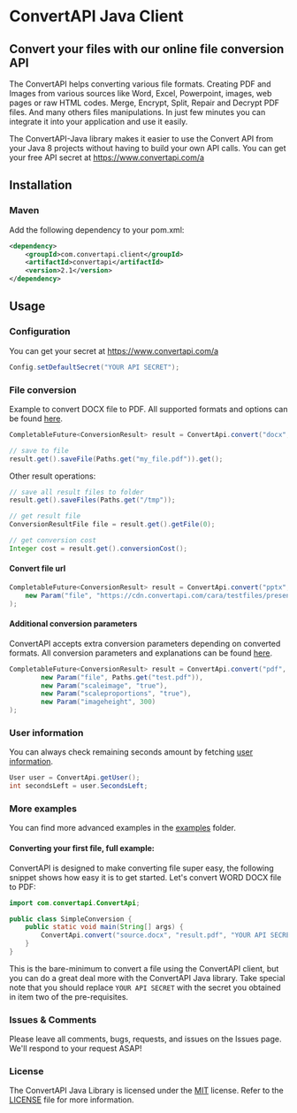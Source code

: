 # ConvertAPI Java Client
## Convert your files with our online file conversion API

The ConvertAPI helps converting various file formats.
Creating PDF and Images from various sources like Word, Excel, Powerpoint, images, web pages or raw HTML codes.
Merge, Encrypt, Split, Repair and Decrypt PDF files.
And many others files manipulations.
In just few minutes you can integrate it into your application and use it easily.

The ConvertAPI-Java library makes it easier to use the Convert API from your Java 8 projects without having to build your own API calls.
You can get your free API secret at https://www.convertapi.com/a

## Installation

### Maven

Add the following dependency to your pom.xml:
```xml
<dependency>
    <groupId>com.convertapi.client</groupId>
    <artifactId>convertapi</artifactId>
    <version>2.1</version>
</dependency>
```

## Usage

### Configuration

You can get your secret at https://www.convertapi.com/a

```java
Config.setDefaultSecret("YOUR API SECRET");
```

### File conversion

Example to convert DOCX file to PDF. All supported formats and options can be found
[here](https://www.convertapi.com).

```java
CompletableFuture<ConversionResult> result = ConvertApi.convert("docx", "pdf", new Param("file", Paths.get("test.docx")));

// save to file
result.get().saveFile(Paths.get("my_file.pdf")).get();
```

Other result operations:

```java
// save all result files to folder
result.get().saveFiles(Paths.get("/tmp"));

// get result file
ConversionResultFile file = result.get().getFile(0);

// get conversion cost
Integer cost = result.get().conversionCost();
```

#### Convert file url

```java
CompletableFuture<ConversionResult> result = ConvertApi.convert("pptx", "pdf",
    new Param("file", "https://cdn.convertapi.com/cara/testfiles/presentation.pptx")
);
```

#### Additional conversion parameters

ConvertAPI accepts extra conversion parameters depending on converted formats. All conversion 
parameters and explanations can be found [here](https://www.convertapi.com).

```java
CompletableFuture<ConversionResult> result = ConvertApi.convert("pdf", "jpg",
        new Param("file", Paths.get("test.pdf")),
        new Param("scaleimage", "true"),
        new Param("scaleproportions", "true"),
        new Param("imageheight", 300)
);
```

### User information

You can always check remaining seconds amount by fetching [user information](https://www.convertapi.com/doc/user).

```java
User user = ConvertApi.getUser();
int secondsLeft = user.SecondsLeft;
```

### More examples

You can find more advanced examples in the [examples](https://github.com/ConvertAPI/convertapi-java/tree/master/src/main/java/com/convertapi/examples) folder.

#### Converting your first file, full example:

ConvertAPI is designed to make converting file super easy, the following snippet shows how easy it is to get started. Let's convert WORD DOCX file to PDF:

```java
import com.convertapi.ConvertApi;

public class SimpleConversion {
    public static void main(String[] args) {
        ConvertApi.convert("source.docx", "result.pdf", "YOUR API SECRET");
    }
}
```

This is the bare-minimum to convert a file using the ConvertAPI client, but you can do a great deal more with the ConvertAPI Java library.
Take special note that you should replace `YOUR API SECRET` with the secret you obtained in item two of the pre-requisites.

### Issues &amp; Comments
Please leave all comments, bugs, requests, and issues on the Issues page. We'll respond to your request ASAP!

### License
The ConvertAPI Java Library is licensed under the [MIT](http://www.opensource.org/licenses/mit-license.php "Read more about the MIT license form") license.
Refer to the [LICENSE](https://github.com/ConvertAPI/convertapi-java/blob/master/LICENSE) file for more information.